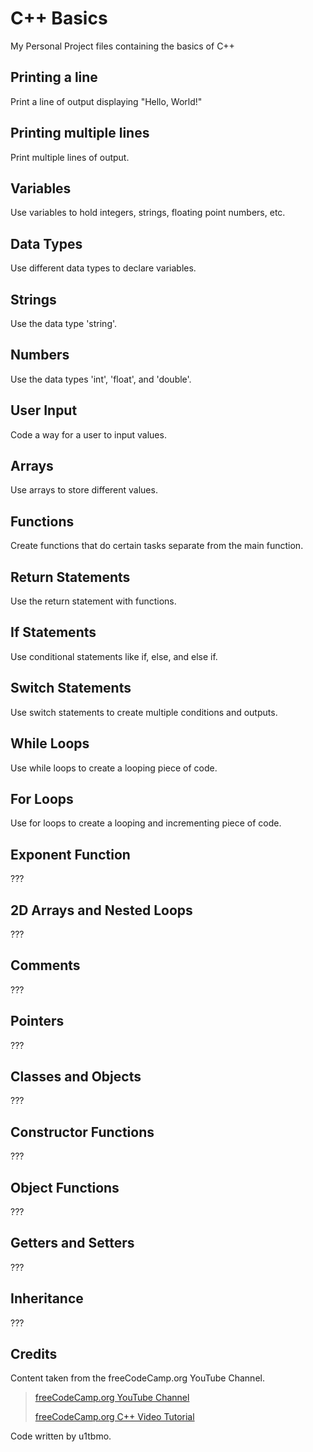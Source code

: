 # **C++ Basics**

My Personal Project files containing the basics of C++

## Printing a line

Print a line of output displaying "Hello, World!"

## Printing multiple lines

Print multiple lines of output.

## Variables

Use variables to hold integers, strings, floating point numbers, etc.

## Data Types

Use different data types to declare variables.

## Strings

Use the data type 'string'.

## Numbers

Use the data types 'int', 'float', and 'double'.

## User Input

Code a way for a user to input values.

## Arrays

Use arrays to store different values.

## Functions

Create functions that do certain tasks separate from the main function.

## Return Statements

Use the return statement with functions.

## If Statements

Use conditional statements like if, else, and else if.

## Switch Statements

Use switch statements to create multiple conditions and outputs.

## While Loops

Use while loops to create a looping piece of code.

## For Loops

Use for loops to create a looping and incrementing piece of code.

## Exponent Function

???

## 2D Arrays and Nested Loops

???

## Comments

???

## Pointers

???

## Classes and Objects

???

## Constructor Functions

???

## Object Functions

???

## Getters and Setters

???

## Inheritance

???

## **Credits**

Content taken from the freeCodeCamp.org YouTube Channel.

> [freeCodeCamp.org YouTube Channel](https://www.youtube.com/c/Freecodecamp/)
>
> [freeCodeCamp.org C++ Video Tutorial](https://youtu.be/vLnPwxZdW4Y/ "C++ Tutorial for Beginners - Full Course")

Code written by u1tbmo.
